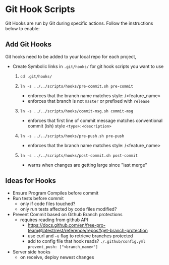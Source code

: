 # Git Hook Scripts

Git Hooks are run by Git during specific actions. Follow the instructions below to enable:

## Add Git Hooks

Git hooks need to be added to your local repo for each project,
- Create Symbolic links in `.git/hooks/` for git hook scripts you want to use

  1. `cd .git/hooks/`

  2. `ln -s ../../scripts/hooks/pre-commit.sh pre-commit`
     - enforces that the branch name matches style: <prefix>/<feature_name>
     - enforces that branch is not `master` or prefixed with `release`

  3. `ln -s ../../scripts/hooks/commit-msg.sh commit-msg`
     - enforces that first line of commit message matches conventional commit (ish) style `<type>:<description>`

  4. `ln -s ../../scripts/hooks/pre-push.sh pre-push`
     - enforces that the branch name matches style: <prefix>/<feature_name>

  5. `ln -s ../../scripts/hooks/post-commit.sh post-commit`
     - warns when changes are getting large since "last merge"


## Ideas for Hooks

 - Ensure Program Compiles before commit
 - Run tests before commit
   - only if code files touched?
   - only run tests affected by code files modified?
 - Prevent Commit based on Github Branch protections
   - requires reading from github API
     - https://docs.github.com/en/free-pro-team@latest/rest/reference/repos#get-branch-protection
     - use curl and `-u` flag to retrieve branches protected
     - add to config file that hook reads? `./.github/config.yml` `prevent_push: ["<branch_name>"]`
 - Server side hooks
   - on receive, deploy newest changes
